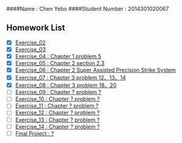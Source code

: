 ####Name : Chen Yebo
####Student Number : 2014301020067
## Homework List
* [x] [Exercise_02](https://github.com/whucyb/computational_physics_N2014301020067/blob/master/Exercise_02/Exercise_02.md)
* [x] [Exercise_03](https://github.com/whucyb/computational_physics_N2014301020067/blob/master/Exercise_03/Exercise_03.md)
* [x] [Exercise_04 : Chapter 1 problem 5](https://github.com/whucyb/computational_physics_N2014301020067/blob/master/Exercise_04/Exercise_04.md)
* [x] [Exercise_05 : Chapter 2 section 2.3](https://github.com/whucyb/computational_physics_N2014301020067/blob/master/Exercise_05/Exercise_05.md)
* [x] [Exercise_06 : Chapter 2 Super Assisted Precision Strike System](https://github.com/whucyb/computational_physics_N2014301020067/blob/master/Exercise_06/Exercise_06.md)
* [x] [Exercise_07 : Chapter 3 problem 12、13、14](https://github.com/whucyb/computational_physics_N2014301020067/blob/master/Exercise_07/Exercise_07.md)
* [x] [Exercise_08 : Chapter 3 problem 18、20](https://github.com/whucyb/computational_physics_N2014301020067/blob/master/Exercise_08/Exercise_08.md)
* [ ] [Exercise_09 : Chapter ? problem ?]()
* [ ] [Exercise_10 : Chapter ? problem ?]()
* [ ] [Exercise_11 : Chapter ? problem ?]()
* [ ] [Exercise_12 : Chapter ? problem ?]()
* [ ] [Exercise_13 : Chapter ? problem ?]()
* [ ] [Exercise_14 : Chapter ? problem ?]()
* [ ] [Final Project : ?]()
